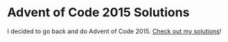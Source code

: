 # Advent of Code 2015 Solutions

I decided to go back and do Advent of Code 2015. [Check out my solutions](https://kufii.github.io/Advent-Of-Code-2015-Solutions/)!
